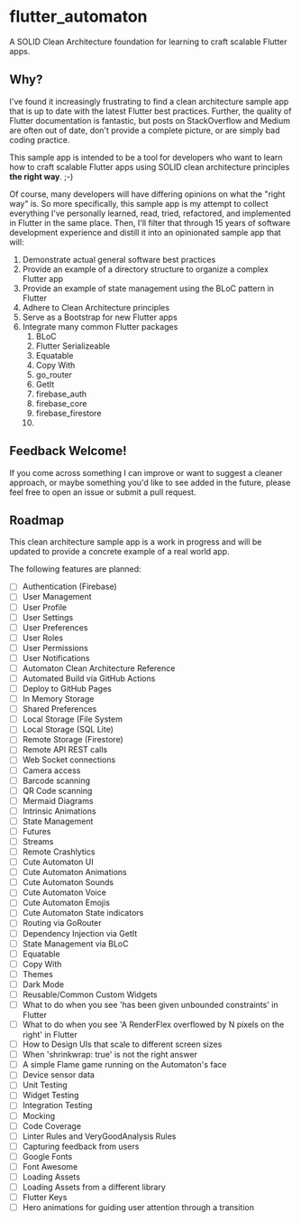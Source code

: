 # flutter_automaton

A SOLID Clean Architecture foundation for learning to craft scalable  Flutter apps.

## Why?

I've found it increasingly frustrating to find a clean architecture sample app that is up to date 
with the latest Flutter best practices.  Further, the quality of Flutter documentation is fantastic,
but posts on StackOverflow and Medium are often out of date, don't provide a complete picture, or 
are simply bad coding practice.

This sample app is intended to be a tool for developers who want to learn how to craft
scalable Flutter apps using SOLID clean architecture principles **the right way**. ;-)  

Of course, 
many developers will have differing opinions on what the "right way" is.  So more specifically, this
sample app is my attempt to collect everything I've personally learned, read, tried, refactored, and implemented
in Flutter in the same place.  Then, I'll filter that through 15 years of software development 
experience and distill it into an opinionated sample app that will:

1. Demonstrate actual general software best practices
2. Provide an example of a directory structure to organize a complex Flutter app
3. Provide an example of state management using the BLoC pattern in Flutter
4. Adhere to Clean Architecture principles
5. Serve as a Bootstrap for new Flutter apps
6. Integrate many common Flutter packages
   1. BLoC
   2. Flutter Serializeable
   3. Equatable
   4. Copy With
   5. go_router
   6. GetIt
   7. firebase_auth
   8. firebase_core
   9. firebase_firestore
   10. 

## Feedback Welcome!

If you come across something I can improve or want to suggest a cleaner approach, or maybe something
you'd like to see added in the future, please feel free to open an issue or submit a pull request.

## Roadmap
This clean architecture sample app is a work in progress and will be updated to provide a concrete example of a real world app.  

The following features are planned:

 - [ ] Authentication (Firebase)
 - [ ] User Management
 - [ ] User Profile
 - [ ] User Settings
 - [ ] User Preferences
 - [ ] User Roles
 - [ ] User Permissions
 - [ ] User Notifications
 - [ ] Automaton Clean Architecture Reference
 - [ ] Automated Build via GitHub Actions
 - [ ] Deploy to GitHub Pages
 - [ ] In Memory Storage
 - [ ] Shared Preferences
 - [ ] Local Storage (File System
 - [ ] Local Storage (SQL Lite)
 - [ ] Remote Storage (Firestore)
 - [ ] Remote API REST calls
 - [ ] Web Socket connections
 - [ ] Camera access
 - [ ] Barcode scanning
 - [ ] QR Code scanning
 - [ ] Mermaid Diagrams
 - [ ] Intrinsic Animations
 - [ ] State Management
 - [ ] Futures
 - [ ] Streams
 - [ ] Remote Crashlytics
 - [ ] Cute Automaton UI
 - [ ] Cute Automaton Animations
 - [ ] Cute Automaton Sounds
 - [ ] Cute Automaton Voice
 - [ ] Cute Automaton Emojis
 - [ ] Cute Automaton State indicators
 - [ ] Routing via GoRouter
 - [ ] Dependency Injection via GetIt
 - [ ] State Management via BLoC
 - [ ] Equatable
 - [ ] Copy With
 - [ ] Themes
 - [ ] Dark Mode
 - [ ] Reusable/Common Custom Widgets
 - [ ] What to do when you see 'has been given unbounded constraints' in Flutter
 - [ ] What to do when you see 'A RenderFlex overflowed by N pixels on the right' in Flutter
 - [ ] How to Design UIs that scale to different screen sizes
 - [ ] When 'shrinkwrap: true' is not the right answer
 - [ ] A simple Flame game running on the Automaton's face
 - [ ] Device sensor data
 - [ ] Unit Testing
 - [ ] Widget Testing
 - [ ] Integration Testing
 - [ ] Mocking
 - [ ] Code Coverage
 - [ ] Linter Rules and VeryGoodAnalysis Rules
 - [ ] Capturing feedback from users
 - [ ] Google Fonts
 - [ ] Font Awesome
 - [ ] Loading Assets
 - [ ] Loading Assets from a different library
 - [ ] Flutter Keys
 - [ ] Hero animations for guiding user attention through a transition
